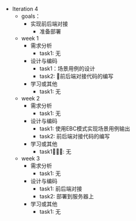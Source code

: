 ﻿- Iteration 4
    - goals：
      - 实现前后端对接
        - 准备部署
    - week 1
      - 需求分析
          - task1: 无
      - 设计与编码
          - task1：场景用例的设计
         - task2: 前后端对接代码的编写
       - 学习或其他
           - task1: 无
    - week 2
       - 需求分析
          - task1: 无
      - 设计与编码
          - task1: 使用EBC模式实现场景用例输出
           - task2: 前后端对接代码的编写
      - 学习或其他
           - task1: 无
    - week 3
       - 需求分析
           - task1: 无
       - 设计与编码
            - task1: 前后端对接
           - task2: 部署到服务器上
       - 学习或其他
           - task1: 无
           




